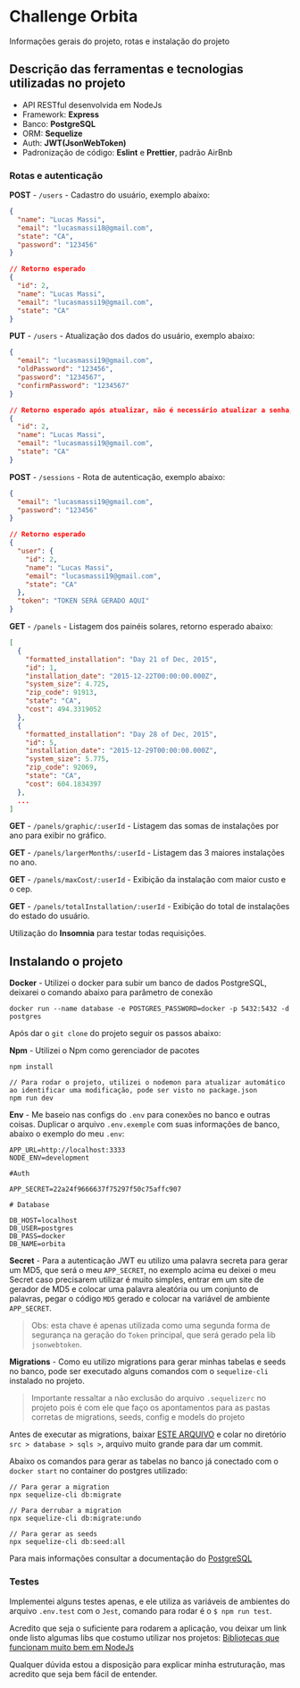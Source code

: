 # Challenge Orbita
Informações gerais do projeto, rotas e instalação do projeto

## Descrição das ferramentas e tecnologias utilizadas no projeto

- API RESTful desenvolvida em NodeJs
- Framework: <b>Express</b>
- Banco: <b>PostgreSQL</b>
- ORM: <b>Sequelize</b>
- Auth: <b>JWT(JsonWebToken)</b>
- Padronização de código: <b>Eslint</b> e <b>Prettier</b>, padrão AirBnb

### Rotas e autenticação

<b>POST</b> - ```/users``` - Cadastro do usuário, exemplo abaixo:

```json
{
  "name": "Lucas Massi",
  "email": "lucasmassi18@gmail.com",
  "state": "CA",
  "password": "123456"
}

// Retorno esperado
{
  "id": 2,
  "name": "Lucas Massi",
  "email": "lucasmassi19@gmail.com",
  "state": "CA"
}
```
<b>PUT</b> - ```/users``` - Atualização dos dados do usuário, exemplo abaixo:

```json
{
  "email": "lucasmassi19@gmail.com",
  "oldPassword": "123456",
  "password": "1234567",
  "confirmPassword": "1234567"
}

// Retorno esperado após atualizar, não é necessário atualizar a senha, mas neste exemplo estamos atualizando a senha
{
  "id": 2,
  "name": "Lucas Massi",
  "email": "lucasmassi19@gmail.com",
  "state": "CA"
}
```

<b>POST</b> - ```/sessions``` - Rota de autenticação, exemplo abaixo:

```json
{
  "email": "lucasmassi19@gmail.com",
  "password": "123456"
}

// Retorno esperado
{
  "user": {
    "id": 2,
    "name": "Lucas Massi",
    "email": "lucasmassi19@gmail.com",
    "state": "CA"
  },
  "token": "TOKEN SERÁ GERADO AQUI"
}
```

<b>GET</b> - ```/panels``` - Listagem dos painéis solares, retorno esperado abaixo:

```json
[
  {
    "formatted_installation": "Day 21 of Dec, 2015",
    "id": 1,
    "installation_date": "2015-12-22T00:00:00.000Z",
    "system_size": 4.725,
    "zip_code": 91913,
    "state": "CA",
    "cost": 494.3319052
  },
  {
    "formatted_installation": "Day 28 of Dec, 2015",
    "id": 5,
    "installation_date": "2015-12-29T00:00:00.000Z",
    "system_size": 5.775,
    "zip_code": 92069,
    "state": "CA",
    "cost": 604.1834397
  },
  ...
]
```

<b>GET</b> - ```/panels/graphic/:userId``` - Listagem das somas de instalações por ano para exibir no gráfico.

<b>GET</b> - ```/panels/largerMonths/:userId``` - Listagem das 3 maiores instalações no ano.

<b>GET</b> - ```/panels/maxCost/:userId``` - Exibição da instalação com maior custo e o cep.

<b>GET</b> - ```/panels/totalInstallation/:userId``` - Exibição do total de instalações do estado do usuário.

Utilização do <b>Insomnia</b> para testar todas requisições.

## Instalando o projeto
<b>Docker</b> - Utilizei o docker para subir um banco de dados PostgreSQL, deixarei o comando abaixo para parâmetro de conexão
```
docker run --name database -e POSTGRES_PASSWORD=docker -p 5432:5432 -d postgres
```
Após dar o ```git clone``` do projeto seguir os passos abaixo:

<b>Npm</b> - Utilizei o Npm como gerenciador de pacotes
```
npm install

// Para rodar o projeto, utilizei o nodemon para atualizar automático ao identificar uma modificação, pode ser visto no package.json
npm run dev
```

<b>Env</b> - Me baseio nas configs do ```.env``` para conexões no banco e outras coisas. Duplicar o arquivo ```.env.exemple``` com suas informações de banco, abaixo o exemplo do meu ```.env```:
```
APP_URL=http://localhost:3333
NODE_ENV=development

#Auth

APP_SECRET=22a24f9666637f75297f50c75affc907

# Database

DB_HOST=localhost
DB_USER=postgres
DB_PASS=docker
DB_NAME=orbita
```

<b>Secret</b> - Para a autenticação JWT eu utilizo uma palavra secreta para gerar um MD5, que será o meu ```APP_SECRET```, no exemplo acima eu deixei o meu Secret caso precisarem utilizar é muito simples, entrar em um site de gerador de MD5 e colocar uma palavra aleatória ou um conjunto de palavras, pegar o código ```MD5``` gerado e colocar na variável de ambiente ```APP_SECRET```. 
> Obs: esta chave é apenas utilizada como uma segunda forma de segurança na geração do ```Token``` principal, que será gerado pela lib ```jsonwebtoken```.

<b>Migrations</b> - Como eu utilizo migrations para gerar minhas tabelas e seeds no banco, pode ser executado alguns comandos com o ```sequelize-cli``` instalado no projeto. 
> Importante ressaltar a não exclusão do arquivo ```.sequelizerc``` no projeto pois é com ele que faço os apontamentos para as pastas corretas de migrations, seeds, config e models do projeto

Antes de executar as migrations, baixar [ESTE ARQUIVO](https://drive.google.com/file/d/16d8l0Lk9_2wiax8KQndy9IYZHFc-BGDk/view?usp=sharing) e colar no diretório ```src > database > sqls >```, arquivo muito grande para dar um commit.

Abaixo os comandos para gerar as tabelas no banco já conectado com o ```docker start``` no container do postgres utilizado:
```
// Para gerar a migration
npx sequelize-cli db:migrate

// Para derrubar a migration
npx sequelize-cli db:migrate:undo

// Para gerar as seeds
npx sequelize-cli db:seed:all

```
Para mais informações consultar a documentação do [PostgreSQL](https://sequelize.org/master/manual/migrations.html)

### Testes
Implementei alguns testes apenas, e ele utiliza as variáveis de ambientes do arquivo  ```.env.test``` com o ```Jest```, comando para rodar é o ```$ npm run test```.

Acredito que seja o suficiente para rodarem a aplicação, vou deixar um link onde listo algumas libs que costumo utilizar nos projetos:
[Bibliotecas que funcionam muito bem em NodeJs](https://github.com/lucasmassi/help-node-summary)

Qualquer dúvida estou a disposição para explicar minha estruturação, mas acredito que seja bem fácil de entender.
